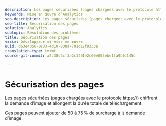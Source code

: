 ```yaml
---
description: Les pages sécurisées (pages chargées avec le protocole https //) chiffrent la demande d’image et allongent la durée totale de téléchargement.
keywords: Mise en œuvre d’Analytics
seo-description: Les pages sécurisées (pages chargées avec le protocole https //) chiffrent la demande d’image et allongent la durée totale de téléchargement.
seo-title: Sécurisation des pages
solution: Analytics
subtopic: Résolution des problèmes
title: Sécurisation des pages
topic: Développeur et mise en œuvre
uuid: d63e4356-0203-4d10-838a-791d12f9333a
translation-type: tm+mt
source-git-commit: a2c38c2cf3a2c1451e2c60e003ebe1fa9bfd145d

---
```



# Sécurisation des pages

Les pages sécurisées (pages chargées avec le protocole https://) chiffrent la demande d’image et allongent la durée totale de téléchargement.

Ces pages peuvent ajouter de 50 à 75 % de surcharge à la demande d’image.
